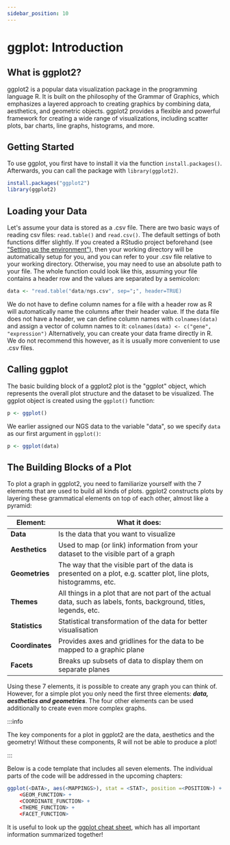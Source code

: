 ```yaml
---
sidebar_position: 10
---
```

# ggplot: Introduction

## What is ggplot2?
ggplot2 is a popular data visualization package in the programming language R.
It is built on the philosophy of the Grammar of Graphics, which emphasizes a layered approach to creating graphics by combining data, aesthetics, and geometric objects. 
ggplot2 provides a flexible and powerful framework for creating a wide range of visualizations, including scatter plots, bar charts, line graphs, histograms, and more.

## Getting Started

To use ggplot, you first have to install it via the function `install.packages()`.
Afterwards, you can call the package with `library(ggplot2)`.
```r
install.packages("ggplot2")
library(ggplot2)
```

## Loading your Data

Let's assume your data is stored as a .csv file.
There are two basic ways of reading csv files: `read.table()` and `read.csv()`.
The default settings of both functions differ slightly.
If you created a RStudio project beforehand (see ["Setting up the environment"](environment.md)), then your working directory will be automatically setup for you, and you can refer to your .csv file relative to your working directory.
Otherwise, you may need to use an absolute path to your file.
The whole function could look like this, assuming your file contains a header row and the values are separated by a semicolon:
```r
data <- "read.table("data/ngs.csv", sep=";", header=TRUE)
```
We do not have to define column names for a file with a header row as R will automatically name the columns after their header value.
If the data file does not have a header, we can define column names with `colnames(data)` and assign a vector of column names to it:
`colnames(data) <- c("gene", "expression")`
Alternatively, you can create your data frame directly in R.
We do not recommend this however, as it is usually more convenient to use .csv files.

## Calling ggplot
The basic building block of a ggplot2 plot is the "ggplot" object, which represents the overall plot structure and the dataset to be visualized.
The ggplot object is created using the `ggplot()` function:
```r
p <- ggplot()
```
We earlier assigned our NGS data to the variable "data", so we specify `data` as our first argument in `ggplot()`:
```r
p <- ggplot(data)
```

## The Building Blocks of a Plot 

To plot a graph in ggplot2, you need to familiarize yourself with the 7 elements that are used to build all kinds of plots. ggplot2 constructs plots by layering these grammatical elements on top of each other, almost like a pyramid:

| Element:     | What it does:     | 
|--------------|-----------|
| **Data**      | Is the data that you want to visualize     | 
| **Aesthetics**   | Used to map (or link) information from your dataset to the visible part of a graph  | 
|  **Geometries**  |  The way that the visible part of the data is presented on a plot, e.g. scatter plot, line plots, histogramms,  etc.  | 
| **Themes**       |  All things in a plot that are not part of the actual data, such as labels, fonts, background, titles, legends, etc. | 
|  **Statistics**  |  Statistical transformation of the data for better visualisation  | 
|  **Coordinates** |  Provides axes and gridlines for the data to be mapped to a graphic plane  | 
|  **Facets**      |  Breaks up subsets of data to display them on separate planes | 

Using these 7 elements, it is possible to create any graph you can think of. However, for a simple plot you only need the first three elements: ***data, aesthetics and geometries***. The four other elements can be used additionally to create even more complex graphs.

:::info

The key components for a plot in ggplot2 are the data, aesthetics and the geometry! Without these components, R will not be able to produce a plot!

:::

Below is a code template that includes all seven elements. The individual parts of the code will be addressed in the upcoming chapters:

```r
ggplot(<DATA>, aes(<MAPPINGS>), stat = <STAT>, position =<POSITION>) + 
    <GEOM_FUNCTION> +
    <COORDINATE_FUNCTION> +
    <THEME_FUNCTION> +
    <FACET_FUNCTION>
```

It is useful to look up the [ggplot cheat sheet](https://www.maths.usyd.edu.au/u/UG/SM/STAT3022/r/current/Misc/data-visualization-2.1.pdf), which has all important information summarized together!